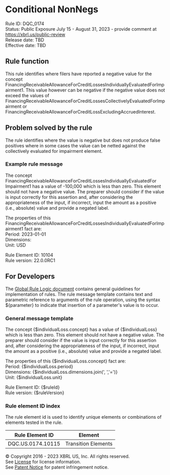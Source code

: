 # Conditional NonNegs  
Rule ID: DQC_0174  
Status: Public Exposure July 15 - August 31, 2023 - provide comment at https://xbrl.us/public-review  
Release date: TBD  
Effective date: TBD  
  
## Rule function
This rule identifies where filers have reported a negative value for the concept FinancingReceivableAllowanceForCreditLossesIndividuallyEvaluatedForImpairment1. This value however can be negative if the negative value does not exceed the values of FinancingReceivableAllowanceForCreditLossesCollectivelyEvaluatedForImpairment or FinancingReceivableAllowanceForCreditLossExcludingAccruedInterest.

## Problem solved by the rule  
The rule identifies where the value is negative but does not produce false positives where in some cases the value can be netted against the collectively evaluated for impairment  element.    

### Example rule message
The concept FinancingReceivableAllowanceForCreditLossesIndividuallyEvaluatedFor Impairment1 has a value of -100,000 which is less than zero. This element should not have a negative value. The preparer should consider if the value is input correctly for this assertion and, after considering the appropriateness of the input, if incorrect, input the amount as a positive (i.e., absolute) value and provide a negated label.  

The properties of this FinancingReceivableAllowanceForCreditLossesIndividuallyEvaluatedForImpairment1 fact are:  
Period: 2023-01-01  
Dimensions:  
Unit: USD  

Rule Element ID: 10104  
Rule version: 22.0.0RC1

## For Developers  
The [Global Rule Logic document](https://github.com/DataQualityCommittee/dqc_us_rules/blob/master/docs/GlobalRuleLogic.md) contains general guidelines for implementation of rules. The rule message template contains text and parametric reference to arguments of the rule operation, using the syntax ${parameter} to indicate that insertion of a parameter's value is to occur. 

### General message template
The concept {$individualLoss.concept} has a value of {$individualLoss} which is less than zero. This element should not have a negative value. The preparer should consider if the value is input correctly for this assertion and, after considering the appropriateness of the input, if incorrect, input the amount as a positive (i.e., absolute) value and provide a negated label.  

The properties of this {$individualLoss.concept} fact are:  
Period: {$individualLoss.period}  
Dimensions: {$individualLoss.dimensions.join(', ','=')}  
Unit: {$individualLoss.unit}  
  
Rule Element ID: {$ruleId}  
Rule version: {$ruleVersion}

### Rule element ID index  
The rule element id is used to identify unique elements or combinations of elements tested in the rule.

|Rule Element ID|Element|
|--- |--- |
| DQC.US.0174.10115 | Transition Elements |

© Copyright 2016 - 2023 XBRL US, Inc. All rights reserved.   
See [License](https://xbrl.us/dqc-license) for license information.  
See [Patent Notice](https://xbrl.us/dqc-patent) for patent infringement notice.  